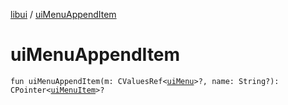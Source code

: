[libui](README.md) / [uiMenuAppendItem](ui-menu-append-item.md)

# uiMenuAppendItem

`fun uiMenuAppendItem(m: CValuesRef<`[`uiMenu`](ui-menu.md)`>?, name: String?): CPointer<`[`uiMenuItem`](ui-menu-item.md)`>?`
